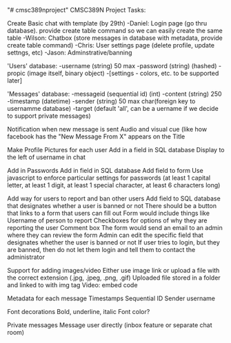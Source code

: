 "# cmsc389nproject" 
CMSC389N Project Tasks:

Create Basic chat with template (by 29th)
	-Daniel: Login page (go thru database). provide create table command so we can easily create the same table
	-Wilson: Chatbox (store messages in database with metadata, provide create table command)
	-Chris: User settings page (delete profile, update settngs, etc)
	-Jason: Adminstrative/banning
	
'Users' database:
	-username (string) 50 max
	-password (string) (hashed)
	-propic (image itself, binary object)
	-[settings - colors, etc. to be supported later]

'Messages' database:
	-messageid (sequential id) (int)
	-content (string) 250
	-timestamp (datetime)
	-sender (string) 50 max char(foreign key to usernamme database)
	-target (default 'all', can be a uername if we decide to support private messages)
	
Notification when new message is sent
	Audio and visual cue (like how facebook has the "New Message From X" appears on the Title

Make Profile Pictures for each user
	Add in a field in SQL database
	Display to the left of username in chat

Add in Passwords
	Add in field in SQL database
	Add field to form
	Use javascript to enforce particular settings for passwords (at least 1 capital letter, at least 1 digit, at least 1 special character, at least 6 characters long)

Add way for users to report and ban other users
	Add field to SQL database that designates whether a user is banned or not
	There should be a button that links to a form that users can fill out
	Form would include things like
		Username of person to report
		Checkboxes for options of why they are reporting the user
		Comment box
	The form would send an email to an admin where they can review the form
	Admin can edit the specific field that designates whether the user is banned or not
	If user tries to login, but they are banned, then do not let them login and tell them to contact the administrator

Support for adding images/video
	Either use image link or upload a file with the correct extension (.jpg, .jpeg, .png, .gif)
		Uploaded file stored in a folder and linked to with img tag
	Video: embed code

Metadata for each message
	Timestamps
	Sequential ID
	Sender username

Font decorations
	Bold, underline, italic
	Font color?

Private messages
	Message user directly (inbox feature or separate chat room)

